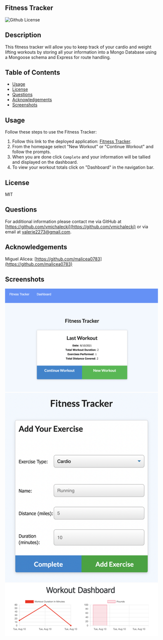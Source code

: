 ## Fitness Tracker

![Github License](https://img.shields.io/badge/License-MIT-yellow.svg)

## Description

This fitness tracker will allow you to keep track of your cardio and weight lifting workouts by storing all your information into a Mongo Database using a Mongoose schema and Express for route handling.

## Table of Contents

- [Usage](#Usage)
- [License](#License)
- [Questions](#Questions)
- [Acknowledgements](#Acknowledgements)
- [Screenshots](#Screenshots)

## Usage

Follow these steps to use the Fitness Tracker:

1. Follow this link to the deployed application: [Fitness Tracker](https://valerie-fitness-tracker.herokuapp.com/?id=611337e4a82bac0e563dd286).
2. From the homepage select "New Workout" or "Continue Workout" and follow the prompts.
3. When you are done click `Complete` and your information will be tallied and displayed on the dashboard.
4. To view your workout totals click on "Dashboard" in the navigation bar.

## License

MIT

## Questions

For additional information please contact me via GitHub at [https://github.com/vmichalecki](https://github.com/vmichalecki) or via email at [valerie2273@gmail.com](mailto:valerie227@gmail.com?subject=[GitHub]%Fitness%Tracker).

## Acknowledgements

Miguel Alicea: [https://github.com/malicea0783](https://github.com/malicea0783)

## Screenshots

![Fitness Tracker](./public/images/fitness-tracker-screenshot.png)
![Fitness Tracker](./public/images/fitness-tracker-screenshot-2.png)
![Fitness Tracker](./public/images/fitness-tracker-screenshot-3.png)
